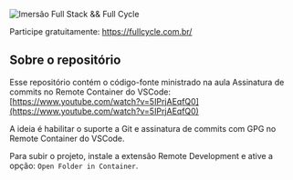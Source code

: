 ![Imersão Full Stack && Full Cycle](https://fullcycle.com.br/wp-content/themes/fullcycle/assets/images/fullcycle-logo.svg)

Participe gratuitamente: https://fullcycle.com.br/

## Sobre o repositório
Esse repositório contém o código-fonte ministrado na aula Assinatura de commits no Remote Container do VSCode: [https://www.youtube.com/watch?v=5IPrjAEqfQ0](https://www.youtube.com/watch?v=5IPrjAEqfQ0)

A ideia é habilitar o suporte a Git e assinatura de commits com GPG no Remote Container do VSCode.

Para subir o projeto, instale a extensão Remote Development e ative a opção: `Open Folder in Container`.
